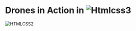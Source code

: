 # Drones in Action in ![Htmlcss3](https://user-images.githubusercontent.com/32045473/150613704-9e282175-9528-4db1-bd3c-d3552e9b1bd8.png)



![HTMLCSS2](https://user-images.githubusercontent.com/32045473/150613249-5f9c2e63-a548-4e78-88c9-2016e805d02a.png)
